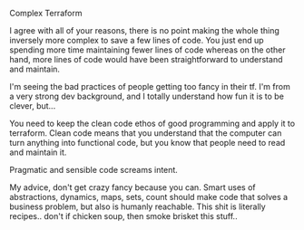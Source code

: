 Complex Terraform

I agree with all of your reasons, there is no point making the whole thing inversely more complex to save a few lines of code. You just end up spending more time maintaining fewer lines of code whereas on the other hand, more lines of code would have been straightforward to understand and maintain.

I'm seeing the bad practices of people getting too fancy in their tf. I'm from a very strong dev background, and I totally understand how fun it is to be clever, but...

You need to keep the clean code ethos of good programming and apply it to terraform. Clean code means that you understand that the computer can turn anything into functional code, but you know that people need to read and maintain it.

Pragmatic and sensible code screams intent.

My advice, don't get crazy fancy because you can. Smart uses of abstractions, dynamics, maps, sets, count should make code that solves a business problem, but also is humanly reachable. This shit is literally recipes.. don't if chicken soup, then smoke brisket this stuff..
